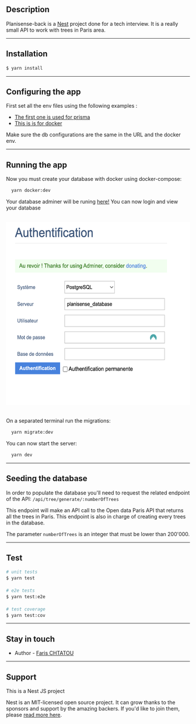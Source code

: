 ## Description

Planisense-back is a [Nest](https://github.com/nestjs/nest) project done for a tech interview. It is a really small API to work with trees in Paris area.

---

## Installation

```bash
$ yarn install
```

---

## Configuring the app

First set all the env files using the following examples :

- [The first one is used for prisma](./.env.example)
- [This is is for docker](./.env.example.postgres)

Make sure the db configurations are the same in the URL and the docker env.

---

## Running the app

Now you must create your database with docker using docker-compose:

```bash
  yarn docker:dev
```

Your database adminer will be runing [here!]("http://localhost:8080") You can now login and view your database

<br/>
<div align="center">
  <img src="./assets/adminer.png" style="height:500px;"/>
</div>

<br/>

On a separated terminal run the migrations:

```bash
  yarn migrate:dev
```

You can now start the server:

```bash
  yarn dev
```

---

## Seeding the database

In order to populate the database you'll need to request the related endpoint of the API:
`/api/tree/generate/:numberOfTrees`

This endpoint will make an API call to the Open data Paris API that returns all the trees in Paris. This endpoint is also in charge of creating every trees in the database.

The parameter `numberOfTrees` is an integer that must be lower than 200'000.

---

## Test

```bash
# unit tests
$ yarn test

# e2e tests
$ yarn test:e2e

# test coverage
$ yarn test:cov
```

---

## Stay in touch

- Author - [Faris CHTATOU](https://farischt.me)

---

## Support

This is a Nest JS project

Nest is an MIT-licensed open source project. It can grow thanks to the sponsors and support by the amazing backers. If you'd like to join them, please [read more here](https://docs.nestjs.com/support).
